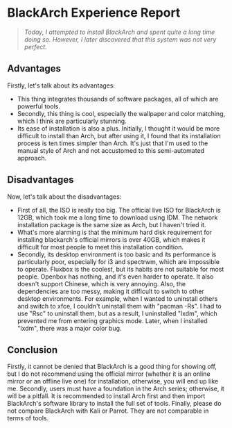 # BlackArch Experience Report


> *Today, I attempted to install BlackArch and spent quite a long time doing so. However, I later discovered that this system was not very perfect.*

<!--more-->
## Advantages

Firstly, let's talk about its advantages:

* This thing integrates thousands of software packages, all of which are powerful tools.
* Secondly, this thing is cool, especially the wallpaper and color matching, which I think are particularly stunning.
* Its ease of installation is also a plus. Initially, I thought it would be more difficult to install than Arch, but after using it, I found that its installation process is ten times simpler than Arch. It's just that I'm used to the manual style of Arch and not accustomed to this semi-automated approach.

## Disadvantages

Now, let's talk about the disadvantages:

* First of all, the ISO is really too big. The official live ISO for BlackArch is 12GB, which took me a long time to download using IDM. The network installation package is the same size as Arch, but I haven't tried it.
* What's more alarming is that the minimum hard disk requirement for installing blackarch's official mirrors is over 40GB, which makes it difficult for most people to meet this installation condition.
* Secondly, its desktop environment is too basic and its performance is particularly poor, especially for i3 and spectrwm, which are impossible to operate. Fluxbox is the coolest, but its habits are not suitable for most people. Openbox has nothing, and it's even harder to operate. It also doesn't support Chinese, which is very annoying. Also, the dependencies are too messy, making it difficult to switch to other desktop environments. For example, when I wanted to uninstall others and switch to xfce, I couldn't uninstall them with "pacman -Rs". I had to use "Rsc" to uninstall them, but as a result, I uninstalled "lxdm", which prevented me from entering graphics mode. Later, when I installed "lxdm", there was a major color bug.

## Conclusion

Firstly, it cannot be denied that BlackArch is a good thing for showing off, but I do not recommend using the official mirror (whether it is an online mirror or an offline live one) for installation, otherwise, you will end up like me. Secondly, users must have a foundation in the Arch series; otherwise, it will be a pitfall. It is recommended to install Arch first and then import BlackArch's software library to install the full set of tools. Finally, please do not compare BlackArch with Kali or Parrot. They are not comparable in terms of tools.

